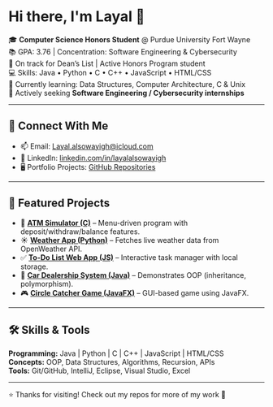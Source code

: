 # Hi there, I'm Layal 👋

🎓 **Computer Science Honors Student** @ Purdue University Fort Wayne  
📚 GPA: 3.76 | Concentration: Software Engineering & Cybersecurity  
🏅 On track for Dean’s List | Active Honors Program student  
💻 Skills: Java • Python • C • C++ • JavaScript • HTML/CSS  
🌱 Currently learning: Data Structures, Computer Architecture, C & Unix  
🚀 Actively seeking **Software Engineering / Cybersecurity internships**

---

## 🔗 Connect With Me
- 📫 Email: [Layal.alsowayigh@icloud.com](mailto:Layal.alsowayigh@icloud.com)  
- 💼 LinkedIn: [linkedin.com/in/layalalsowayigh](https://www.linkedin.com/in/layalalsowayigh)  
- 🖥️ Portfolio Projects: [GitHub Repositories](https://github.com/LayalAlsowayigh?tab=repositories)  

---

## 📂 Featured Projects
- 🏧 **[ATM Simulator (C)](https://github.com/LayalAlsowayigh/CS-Portfolio/tree/main/ATM-Simulator-C)** – Menu-driven program with deposit/withdraw/balance features.  
- ☀️ **[Weather App (Python)](https://github.com/LayalAlsowayigh/CS-Portfolio/tree/main/WeatherApp-Python)** – Fetches live weather data from OpenWeather API.  
- ✅ **[To-Do List Web App (JS)](https://github.com/LayalAlsowayigh/CS-Portfolio/tree/main/TodoList-WebApp)** – Interactive task manager with local storage.  
- 🚗 **[Car Dealership System (Java)](https://github.com/LayalAlsowayigh/CS-Portfolio/tree/main/CarDealership-Java)** – Demonstrates OOP (inheritance, polymorphism).  
- 🎮 **[Circle Catcher Game (JavaFX)](https://github.com/LayalAlsowayigh/CS-Portfolio/tree/main/CircleCatcher-JavaFX)** – GUI-based game using JavaFX.  

---

## 🛠️ Skills & Tools
**Programming:** Java | Python | C | C++ | JavaScript | HTML/CSS  
**Concepts:** OOP, Data Structures, Algorithms, Recursion, APIs  
**Tools:** Git/GitHub, IntelliJ, Eclipse, Visual Studio, Excel  

---

⭐️ Thanks for visiting! Check out my repos for more of my work 🚀
